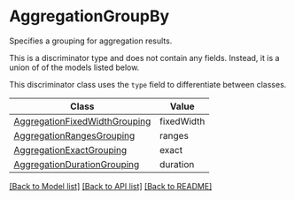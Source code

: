 # AggregationGroupBy

Specifies a grouping for aggregation results.

This is a discriminator type and does not contain any fields. Instead, it is a union
of of the models listed below.

This discriminator class uses the `type` field to differentiate between classes.

| Class | Value
| ------------ | -------------
[AggregationFixedWidthGrouping](AggregationFixedWidthGrouping.md) | fixedWidth
[AggregationRangesGrouping](AggregationRangesGrouping.md) | ranges
[AggregationExactGrouping](AggregationExactGrouping.md) | exact
[AggregationDurationGrouping](AggregationDurationGrouping.md) | duration


[[Back to Model list]](../../README.md#documentation-for-models) [[Back to API list]](../../README.md#documentation-for-api-endpoints) [[Back to README]](../../README.md)
